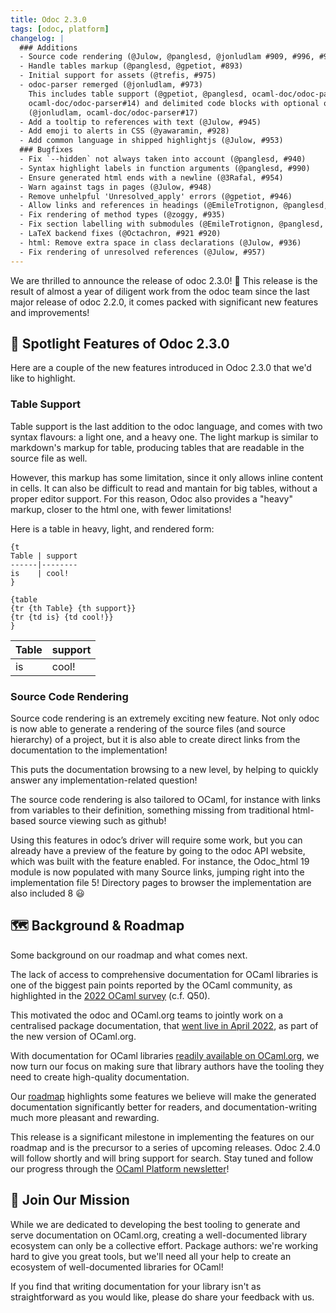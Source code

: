```yaml
---
title: Odoc 2.3.0
tags: [odoc, platform]
changelog: |
  ### Additions
  - Source code rendering (@Julow, @panglesd, @jonludlam #909, #996, #993, #982)
  - Handle tables markup (@panglesd, @gpetiot, #893)
  - Initial support for assets (@trefis, #975)
  - odoc-parser remerged (@jonludlam, #973)
    This includes table support (@gpetiot, @panglesd, ocaml-doc/odoc-parser#11
    ocaml-doc/odoc-parser#14) and delimited code blocks with optional output
    (@jonludlam, ocaml-doc/odoc-parser#17)
  - Add a tooltip to references with text (@Julow, #945)
  - Add emoji to alerts in CSS (@yawaramin, #928)
  - Add common language in shipped highlightjs (@Julow, #953)
  ### Bugfixes
  - Fix `--hidden` not always taken into account (@panglesd, #940)
  - Syntax highlight labels in function arguments (@panglesd, #990)
  - Ensure generated html ends with a newline (@3Rafal, #954)
  - Warn against tags in pages (@Julow, #948) 
  - Remove unhelpful 'Unresolved_apply' errors (@gpetiot, #946)
  - Allow links and references in headings (@EmileTrotignon, @panglesd, #942)
  - Fix rendering of method types (@zoggy, #935)
  - Fix section labelling with submodules (@EmileTrotignon, @panglesd, #931)
  - LaTeX backend fixes (@Octachron, #921 #920)
  - html: Remove extra space in class declarations (@Julow, #936)
  - Fix rendering of unresolved references (@Julow, #957)
---
```


We are thrilled to announce the release of odoc 2.3.0! 🎉 This release is the result of almost a year of diligent work from the odoc team since the last major release of odoc 2.2.0, it comes packed with significant new features and improvements!

## 🌟 Spotlight Features of Odoc 2.3.0

Here are a couple of the new features introduced in Odoc 2.3.0 that we'd like to highlight.

### Table Support

Table support is the last addition to the odoc language, and comes with two
syntax flavours: a light one, and a heavy one. The light markup is similar to
markdown's markup for table, producing tables that are readable in the source
file as well.

However, this markup has some limitation, since it only allows inline content in
cells. It can also be difficult to read and mantain for big tables, without a
proper editor support. For this reason, Odoc also provides a "heavy" markup,
closer to the html one, with fewer limitations!

Here is a table in heavy, light, and rendered form:

```
{t
Table | support
------|--------
is    | cool!
}
```
```
{table
{tr {th Table} {th support}}
{tr {td is} {td cool!}}
}
```

Table | support
------|--------
is    | cool!

### Source Code Rendering

Source code rendering is an extremely exciting new feature. Not only odoc is now
able to generate a rendering of the source files (and source hierarchy) of a
project, but it is also able to create direct links from the documentation to
the implementation!

This puts the documentation browsing to a new level, by helping to quickly
answer any implementation-related question!

The source code rendering is also tailored to OCaml, for instance with links
from variables to their definition, something missing from traditional
html-based source viewing such as github!

Using this features in odoc’s driver will require some work, but you can already
have a preview of the feature by going to the odoc API website, which was built
with the feature enabled. For instance, the Odoc_html 19 module is now populated
with many Source links, jumping right into the implementation file 5! Directory
pages to browser the implementation are also included 8 :smiley:

## 🗺️ Background & Roadmap

Some background on our roadmap and what comes next.

The lack of access to comprehensive documentation for OCaml libraries is one of the biggest pain points reported by the OCaml community, as highlighted in the [2022 OCaml survey](https://ocaml-sf.org/docs/2022/ocaml-user-survey-2022.pdf) (c.f. Q50).

This motivated the odoc and OCaml.org teams to jointly work on a centralised package documentation, that [went live in April 2022](https://discuss.ocaml.org/t/v3-ocaml-org-we-are-live/9747), as part of the new version of OCaml.org.

With documentation for OCaml libraries [readily available on OCaml.org](https://ocaml.org/packages), we now turn our focus on making sure that library authors have the tooling they need to create high-quality documentation.

Our [roadmap](https://github.com/ocaml/odoc/blob/master/ROADMAP.md) highlights some features we believe will make the generated documentation significantly better for readers, and documentation-writing much more pleasant and rewarding.

This release is a significant milestone in implementing the features on our roadmap and is the precursor to a series of upcoming releases. Odoc 2.4.0 will follow shortly and will bring support for search. Stay tuned and follow our progress through the [OCaml Platform newsletter](https://discuss.ocaml.org/tag/platform-newsletter)!

## 🤝 Join Our Mission

While we are dedicated to developing the best tooling to generate and serve documentation on OCaml.org, creating a well-documented library ecosystem can only be a collective effort. Package authors: we're working hard to give you great tools, but we'll need all your help to create an ecosystem of well-documented libraries for OCaml!

If you find that writing documentation for your library isn't as straightforward as you would like, please do share your feedback with us.

